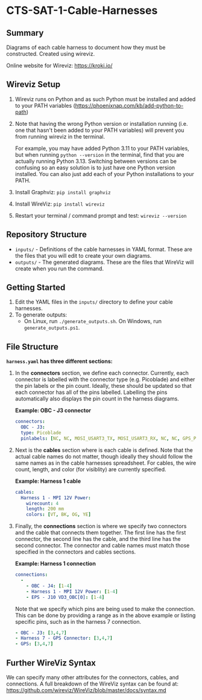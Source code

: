 # CTS-SAT-1-Cable-Harnesses

## Summary

Diagrams of each cable harness to document how they must be constructed. Created using wireviz.

Online website for Wireviz: https://kroki.io/

## Wireviz Setup

1. Wireviz runs on Python and as such Python must be installed and added to your PATH variables (https://phoenixnap.com/kb/add-python-to-path)

2. Note that having the wrong Python version or installation running (i.e. one that hasn't been added to your PATH variables) will prevent you from running wireviz in the terminal. 

    For example, you may have added Python 3.11 to your PATH variables, but when running `python --version` in the terminal, find that you are actually running Python 3.13. Switching between versions can be confusing so an easy solution is to just have one Python version installed. You can also just add each of your Python installations to your PATH.
    
3. Install Graphviz: `pip install graphviz`

4. Install WireViz: `pip install wireviz`

5. Restart your terminal / command prompt and test: `wireviz --version`

## Repository Structure

* `inputs/` - Definitions of the cable harnesses in YAML format. These are the files that you will edit to create your own diagrams.
* `outputs/` - The generated diagrams. These are the files that WireViz will create when you run the command.

## Getting Started

1. Edit the YAML files in the `inputs/` directory to define your cable harnesses.
2. To generate outputs:
    * On Linux, run `./generate_outputs.sh`. On Windows, run `generate_outputs.ps1`.

## File Structure

**```harness.yaml``` has three different sections:**

1. In the **connectors** section, we define each connector. Currently, each connector is labelled with the connector type (e.g. Picoblade) and either the pin labels or the pin count. Ideally, these should be updated so that each connector has all of the pins labelled. Labelling the pins automatically also displays the pin count in the harness diagrams.

    **Example: OBC - J3 connector**
    
    ```yaml    
    connectors:
      OBC - J3:
      type: Picoblade
      pinlabels: [NC, NC, MOSI_USART3_TX, MOSI_USART3_RX, NC, NC, GPS_PPS, NC]
    ```

2. Next is the **cables** section where is each cable is defined. Note that the actual cable names do not matter, though ideally they should follow the same names as in the cable harnesses spreadsheet. For cables, the wire count, length, and color (for visiblity) are currently specified.

    **Example: Harness 1 cable**
    
    ```yaml
    cables:
      Harness 1 - MPI 12V Power:
        wirecount: 4
        length: 200 mm
        colors: [VT, BK, OG, YE]
    ```

3. Finally, the **connections** section is where we specify two connectors and the cable that connects them together. The first line has the first connector, the second line has the cable, and the third line has the second connector. The connector and cable names must match those specified in the connectors and cables sections.

    **Example: Harness 1 connection**
    
    ```yaml
    connections:
      -
        - OBC - J4: [1-4]
        - Harness 1 - MPI 12V Power: [1-4]
        - EPS - J10 VD3_OBC[0]: [1-4]
    ```
    
    Note that we specify which pins are being used to make the connection. This can be done by providing a range      as in the above example or listing specific pins, such as in the harness 7 connection.
    
    ```yaml
    - OBC - J3: [3,4,7]
    - Harness 7 - GPS Connector: [3,4,7]
    - GPS: [3,4,7]
    ```

## Further WireViz Syntax

We can specify many other attributes for the connectors, cables, and connections. A full breakdown of the WireViz syntax can be found at: https://github.com/wireviz/WireViz/blob/master/docs/syntax.md
